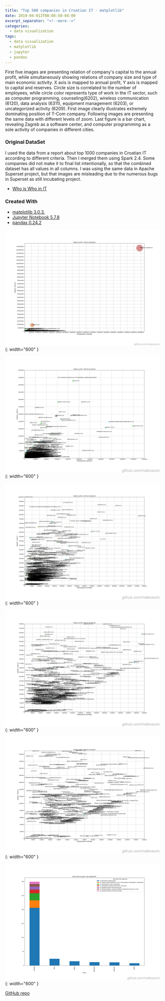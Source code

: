 ```yaml
---
title: "Top 500 companies in Croatian IT - matplotlib"
date: 2019-04-013T08:08:50-04:00
excerpt_separator: "<!--more-->"
categories:
  - data visualization
tags:
  - data visualization
  - matplotlib
  - jupyter
  - pandas
---
```


First five images are presenting relation of company's capital to the annual profit, while simultaneously showing relations of company size and type of main economic activity.
X axis is mapped to annual profit, Y axis is mapped to capital and reserves. Circle size is correlated to the number of employees, while circle color represents type of work in the IT sector, such as computer programming, counseling(6202), wireless communication (6120), data analysis (6311), equipment management (6203), or uncategorized activity (6209).
First image clearly illustrates extremely dominating position of T-Com company.
Following images are presenting the same data with different levels of zoom.
Last figure is a bar chart, revealing Zagreb as a software center, and computer programming as a sole activity of companies in different cities.

<!--more-->

### Original DataSet

I used the data from a report about top 1000 companies in Croatian IT according to different criteria.
Then I merged them using Spark 2.4.
Some companies did not make it to final list intentionally, so that the combined dataset has all values in all columns.
I was using the same data in Apache Superset project, but that images are misleading due to the numerous bugs in Superset as still incubating project.

* [Who is Who in IT](https://whoiswhoinit.com/novosti/29-najboljih-1000-hrvatskih-visoko-tehnoloskih-tvrtki-po-kriteriju-kapitala-i-rezervi)


### Created With

* [matplotlib 3.0.3.](https://matplotlib.org/3.0.3/index.html)
* [Jupyter Notebook 5.7.8](https://jupyter.org/)
* [pandas 0.24.2](https://pandas.pydata.org/)





![alt text](https://raw.githubusercontent.com/matkosoric/Data-Visualizations/master/matplotlib/Top500/1.CapitalProfitAndCompanySize.png?raw=true "Title"){: width="600" }

![alt text](https://raw.githubusercontent.com/matkosoric/Data-Visualizations/master/matplotlib/Top500/2.CapitalProfitAndCompanySize.png?raw=true "Title"){: width="600" }

![alt text](https://raw.githubusercontent.com/matkosoric/Data-Visualizations/master/matplotlib/Top500/3.CapitalProfitAndCompanySize.png?raw=true "Title"){: width="600" }

![alt text](https://raw.githubusercontent.com/matkosoric/Data-Visualizations/master/matplotlib/Top500/4.CapitalProfitAndCompanySize.png?raw=true "Title"){: width="600" }

![alt text](https://raw.githubusercontent.com/matkosoric/Data-Visualizations/master/matplotlib/Top500/5.CapitalProfitAndCompanySize.png?raw=true "Title"){: width="600" }
    
![alt text](https://raw.githubusercontent.com/matkosoric/Data-Visualizations/master/matplotlib/Top500/6.NumberOfCompaniesByCity.png?raw=true "Title"){: width="600" }


[GitHub repo](https://github.com/matkosoric/Data-Visualizations/tree/master/matplotlib/Top500)

